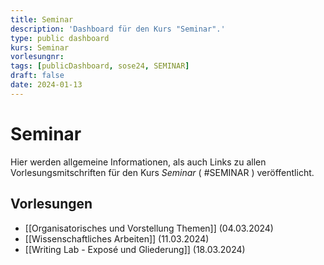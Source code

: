 ```yaml
---
title: Seminar
description: 'Dashboard für den Kurs "Seminar".'
type: public dashboard
kurs: Seminar
vorlesungnr: 
tags: [publicDashboard, sose24, SEMINAR]
draft: false
date: 2024-01-13
---
```


# Seminar

Hier werden allgemeine Informationen, als auch Links zu allen Vorlesungsmitschriften für den Kurs *Seminar* ( #SEMINAR ) veröffentlicht. 

## Vorlesungen

- [[Organisatorisches und Vorstellung Themen]] (04.03.2024)
- [[Wissenschaftliches Arbeiten]] (11.03.2024)
- [[Writing Lab - Exposé und Gliederung]] (18.03.2024)